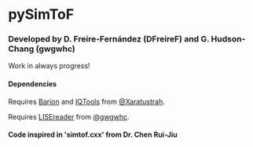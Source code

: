 # pySimToF
### Developed by D. Freire-Fernández (DFreireF) and G. Hudson-Chang (gwgwhc) 
Work in always progress!

#### Dependencies
Requires [Barion](https://github.com/xaratustrah/barion) and [IQTools](https://github.com/xaratustrah/iqtools) from [@Xaratustrah](https://github.com/xaratustrah).

Requires [LISEreader](https://github.com/gwgwhc/lisereader) from [@gwgwhc](https://github.com/gwgwhc).

#### Code inspired in 'simtof.cxx' from Dr. Chen Rui-Jiu
